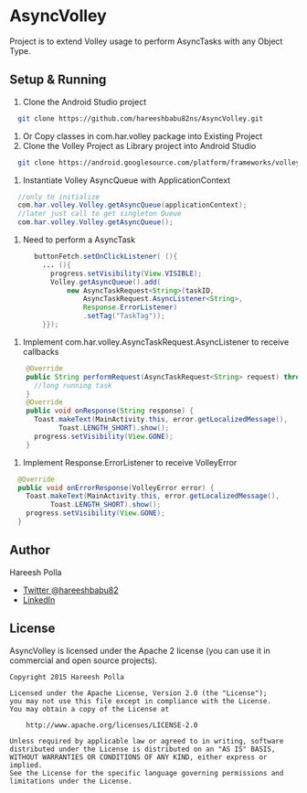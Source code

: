 # AsyncVolley

Project is to extend Volley usage to perform AsyncTasks with any Object Type.

## Setup & Running

1. Clone the Android Studio project
```bash
  git clone https://github.com/hareeshbabu82ns/AsyncVolley.git
```
1. Or Copy classes in com.har.volley package into Existing Project
1. Clone the Volley Project as Library project into Android Studio
```bash
  git clone https://android.googlesource.com/platform/frameworks/volley
```
1. Instantiate Volley AsyncQueue with ApplicationContext
```java
  //only to initialize
  com.har.volley.Volley.getAsyncQueue(applicationContext);
  //later just call to get singleton Queue
  com.har.volley.Volley.getAsyncQueue();
```
1. Need to perform a AsyncTask
```java
      buttonFetch.setOnClickListener( (){
        ... (){
          progress.setVisibility(View.VISIBLE);
          Volley.getAsyncQueue().add(
              new AsyncTaskRequest<String>(taskID,
                  AsyncTaskRequest.AsyncListener<String>,
                  Response.ErrorListener)
                  .setTag("TaskTag"));
        }});
```
1. Implement com.har.volley.AsyncTaskRequest.AsyncListener<T> to receive callbacks
```java
    @Override
    public String performRequest(AsyncTaskRequest<String> request) throws Exception {
      //long running task
    }
    @Override
    public void onResponse(String response) {
      Toast.makeText(MainActivity.this, error.getLocalizedMessage(),
            Toast.LENGTH_SHORT).show();
      progress.setVisibility(View.GONE);
    }
```
1. Implement Response.ErrorListener to receive VolleyError
```java
  @Override
  public void onErrorResponse(VolleyError error) {
    Toast.makeText(MainActivity.this, error.getLocalizedMessage(),
          Toast.LENGTH_SHORT).show();
    progress.setVisibility(View.GONE);
  }
```


## Author

Hareesh Polla
 - [Twitter @hareeshbabu82](https://twitter.com/hareeshbabu82)
 - [LinkedIn](https://in.linkedin.com/in/hareeshbabu82)

## License

AsyncVolley is licensed under the Apache 2 license (you can use it in commercial and open source
projects).

```
Copyright 2015 Hareesh Polla

Licensed under the Apache License, Version 2.0 (the "License");
you may not use this file except in compliance with the License.
You may obtain a copy of the License at

    http://www.apache.org/licenses/LICENSE-2.0

Unless required by applicable law or agreed to in writing, software
distributed under the License is distributed on an "AS IS" BASIS,
WITHOUT WARRANTIES OR CONDITIONS OF ANY KIND, either express or implied.
See the License for the specific language governing permissions and
limitations under the License.
```